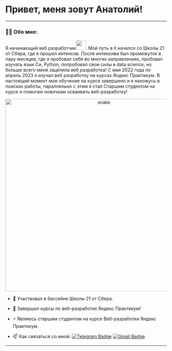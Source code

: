 # Привет, меня зовут Анатолий!

---

### :man_technologist: Обо мне:

Я начинающий веб разработчик<img src="[https://media.giphy.com/media/WUlplcMpOCEmTGBtBW/giphy.gif](https://media1.giphy.com/media/9rtpurjbqiqZXbBBet/giphy.gif?cid=ecf05e47rhrn1zts87uo25hcvnv9bo5ob0sgzqnx74880tit&ep=v1_gifs_search&rid=giphy.gif&ct=g)" width="30px">. Мой путь в it начался со Школы 21 от Сбера, где я прошел интенсив. После интенсива был промежуток в пару месяцев, где я пробовал себя во многих направлениях, пробовал изучать язык Си, Python, попробовал свои силы в data science, но больше всего меня зацепила веб разработка! С мая 2022 года по апрель 2023 я изучал веб разработку на курсах Яндекс Практикум. В настоящий момент мое обучение на курсе завершено и я нахожусь в поисках работы, параллельно с этим я стал Старшим студентом на курсе и помогаю новичкам осваивать веб-разработку!

<p align="center">
 <img width="600" src="assets/github-snake.svg" alt="snake"/>
</p>

- :telescope: Участвовал в бассейне Школы 21 от Сбера.

- :seedling: Завершил курсы по веб-разработке Яндекс Практикум!

- :zap: Являюсь старшим студентом на курсе Веб-разработки Яндекс Практикум.

- :mailbox: Как связаться со мной: [![Telegram Badge](https://img.shields.io/badge/-ZhukAnatoli-blue?style=flat&logo=Telegram&logoColor=white)](https://t.me/AnatoliyZzZ) [![Gmail Badge](https://img.shields.io/badge/-Gmail-red?style=flat&logo=Gmail&logoColor=white)](mailto:anatoli.zhuk95@gmail.com)

---

